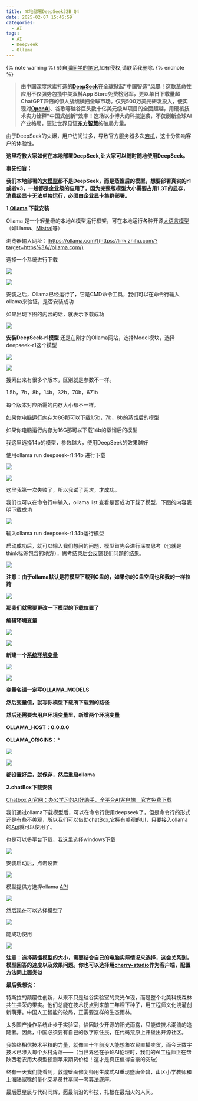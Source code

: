 ```yaml
---
title: 本地部署DeepSeek32B_Q4
date: 2025-02-07 15:46:59
categories:
  - AI
tags:
  - AI
  - DeepSeek 
  - Ollama
---
```

{% note warning %}
转自[潘同学的笔记](https://zhuanlan.zhihu.com/p/21030210489),如有侵权,请联系我删除.
{% endnote %}
> **由中国深度求索打造的[DeepSeek](https://zhida.zhihu.com/search?content_id=253228484&content_type=Article&match_order=1&q=DeepSeek&zhida_source=entity)在全球掀起"中国智造"风暴！这款革命性应用不仅强势包揽中美双料App Store免费榜冠军，更以单日下载量超ChatGPT四倍的惊人战绩横扫全球市场。仅凭500万美元研发投入，便实现对[OpenAI](https://zhida.zhihu.com/search?content_id=253228484&content_type=Article&match_order=1&q=OpenAI&zhida_source=entity)、谷歌等硅谷巨头数十亿美元级AI项目的全面超越，用硬核技术实力诠释"中国式创新"效率！这场以小博大的科技逆袭，不仅刷新全球AI产业格局，更让世界见证[东方智慧](https://zhida.zhihu.com/search?content_id=253228484&content_type=Article&match_order=1&q=%E4%B8%9C%E6%96%B9%E6%99%BA%E6%85%A7&zhida_source=entity)的破局力量。**

由于DeepSeek的火爆，用户访问过多，导致官方服务器多次[宕机](https://zhida.zhihu.com/search?content_id=253228484&content_type=Article&match_order=1&q=%E5%AE%95%E6%9C%BA&zhida_source=entity)，这十分影响客户的体验性。

**这里将教大家如何在本地部署DeepSeek,让大家可以随时随地使用DeepSeek。**

**事先扫盲：**

**我们本地部署的[大模型](https://zhida.zhihu.com/search?content_id=253228484&content_type=Article&match_order=1&q=%E5%A4%A7%E6%A8%A1%E5%9E%8B&zhida_source=entity)都不是DeepSeek，而是蒸馏后的模型，想要部署真实的r1或者v3，一般都是企业级的应用了，因为完整版模型大小需要占用1.3T的显存，消费级显卡无法单独运行，必须由企业显卡集群部署。**

**1.[Ollama](https://zhida.zhihu.com/search?content_id=253228484&content_type=Article&match_order=1&q=Ollama&zhida_source=entity) 下载安装**

Ollama 是一个轻量级的本地AI模型运行框架，可在本地运行各种开源[大语言模型](https://zhida.zhihu.com/search?content_id=253228484&content_type=Article&match_order=1&q=%E5%A4%A7%E8%AF%AD%E8%A8%80%E6%A8%A1%E5%9E%8B&zhida_source=entity)（如Llama、[Mistral](https://zhida.zhihu.com/search?content_id=253228484&content_type=Article&match_order=1&q=Mistral&zhida_source=entity)等）

浏览器输入网址：[https://ollama.com/](https://link.zhihu.com/?target=https%3A//ollama.com/)

选择一个系统进行下载

![](https://pica.zhimg.com/v2-a71cfc9444edae94eed9560333989272_1440w.jpg)

![](https://pic4.zhimg.com/v2-754144fe4409cb1adee66c9c5c013767_1440w.jpg)

安装之后，Ollama已经运行了，它是CMD命令工具，我们可以在命令行输入ollama来验证，是否安装成功

如果出现下图的内容的话，就表示下载成功

![](https://pic4.zhimg.com/v2-82768b9ac3bc5b34347ce298f2a2e43d_1440w.jpg)

**安装DeepSeek-r1模型** 还是在刚才的Ollama网站，选择Model模块，选择deepseek-r1这个模型

![](https://pic1.zhimg.com/v2-d9f0318c9ca76ed0410f62aac88562fe_1440w.jpg)

![](https://pic2.zhimg.com/v2-8f9061b1f586f8f1c7c3122c7eb78c01_1440w.jpg)

搜索出来有很多个版本，区别就是参数不一样。

1.5b，7b，8b，14b，32b，70b，671b

每个版本对应所需的内存大小都不一样。

如果你电脑[运行内存](https://zhida.zhihu.com/search?content_id=253228484&content_type=Article&match_order=1&q=%E8%BF%90%E8%A1%8C%E5%86%85%E5%AD%98&zhida_source=entity)为8G那可以下载1.5b，7b，8b的蒸馏后的模型

如果你电脑运行内存为16G那可以下载14b的蒸馏后的模型

我这里选择14b的模型，参数越大，使用DeepSeek的效果越好

使用ollama run deepseek-r1:14b 进行下载

![](https://pic2.zhimg.com/v2-a9081f6db9305b2f5b1c0d97ac06eac1_1440w.jpg)

![](https://pic3.zhimg.com/v2-ecb01e4f41acf536c41168ca8049c2a2_1440w.jpg)

这里我第一次失败了，所以我试了两次，才成功。

我们也可以在命令行中输入，ollama list 查看是否成功下载了模型，下图的内容表明下载成功

![](https://pic3.zhimg.com/v2-37bbf60de0f14838fb6a3962f7dca85c_1440w.jpg)

输入ollama run deepseek-r1:14b运行模型

启动成功后，就可以输入我们想问的问题，模型首先会进行深度思考（也就是think标签包含的地方），思考结束后会反馈我们问题的结果。

![](https://pica.zhimg.com/v2-98b93c30895f1db3159eecb01f9e69fe_1440w.jpg)

**注意：由于ollama默认是将模型下载到C盘的，如果你的C盘空间也和我的一样拉跨**

![](https://pic4.zhimg.com/v2-375e98afbb0de7e7d1997711898af857_1440w.jpg)

**那我们就需要更改一下模型的下载位置了**

**编辑环境变量**

![](https://pic2.zhimg.com/v2-7b7771ad22581145d0271b2e5f515c25_1440w.jpg)

![](https://pic2.zhimg.com/v2-6b1fbe1b839f047e5be883f9252dc2af_1440w.jpg)

**新建一个[系统环境变量](https://zhida.zhihu.com/search?content_id=253228484&content_type=Article&match_order=1&q=%E7%B3%BB%E7%BB%9F%E7%8E%AF%E5%A2%83%E5%8F%98%E9%87%8F&zhida_source=entity)**

![](https://pic2.zhimg.com/v2-fe8d0d297cafe73015b501d5f3c708af_1440w.jpg)

![](https://pica.zhimg.com/v2-e3781a9689d7e05de83825e13a9012e8_1440w.jpg)

**变量名请一定写[OLLAMA](https://zhida.zhihu.com/search?content_id=253228484&content_type=Article&match_order=1&q=OLLAMA&zhida_source=entity)\_MODELS**

**然后变量值，就写你模型下载所下载到的路径**

**然后还需要去用户环境变量里，新增两个环境变量**

**OLLAMA\_HOST：0.0.0.0**

**OLLAMA\_ORIGINS：\***

![](https://picx.zhimg.com/v2-f6e91e9267bbcedc65766170cdb3dd3f_1440w.jpg)

![](https://pic1.zhimg.com/v2-da4418f86e0a977315df7a24e939dc50_1440w.jpg)

**都设置好后，就保存，然后重启ollama**

**2.chatBox下载安装**

[Chatbox AI官网：办公学习的AI好助手，全平台AI客户端，官方免费下载](https://link.zhihu.com/?target=https%3A//chatboxai.app/zh)

我们通过ollama下载模型后，可以在命令行使用deepseek了，但是命令行的形式还是有些不美观，所以我们可以借助chatBox,它拥有美观的UI，只要接入ollama的[Api](https://zhida.zhihu.com/search?content_id=253228484&content_type=Article&match_order=1&q=Api&zhida_source=entity)就可以使用了。

也是可以多平台下载，我这里选择windows下载

![](https://pic3.zhimg.com/v2-61995510606a20a413ea6802792bad3a_1440w.jpg)

安装启动后，点击设置

![](https://pic3.zhimg.com/v2-83ae34245dbec3286efaff5d02117cea_1440w.jpg)

模型提供方选择ollama [API](https://zhida.zhihu.com/search?content_id=253228484&content_type=Article&match_order=1&q=API&zhida_source=entity)

![](https://picx.zhimg.com/v2-8108b12ff9c67882b4a900512f6012fb_1440w.jpg)

然后现在可以选择模型了

![](https://pic3.zhimg.com/v2-9108eb961c7e5696bb00244856372842_1440w.jpg)

能成功使用

![](https://pic2.zhimg.com/v2-e24c3954a0eda7c6071c8ff4ad74cc21_1440w.jpg)

**注意：选择[蒸馏模型](https://zhida.zhihu.com/search?content_id=253228484&content_type=Article&match_order=1&q=%E8%92%B8%E9%A6%8F%E6%A8%A1%E5%9E%8B&zhida_source=entity)的大小，需要结合自己的电脑实际情况来选择，这会关系到，模型回答的速度以及效果问题。你也可以选择用[cherry-studio](https://cherry-ai.com)作为客户端，配置方法同上面类似**

**最后我想说：**

特斯拉的颠覆性创新，从来不只是硅谷实验室的灵光乍现，而是整个北美科技森林共生共荣的果实。他们总能在技术拐点到来前三年埋下种子，用工程师文化浇灌创新萌芽。中国人工智能的破局，正需要这样的生态雨林。

太多国产操作系统止步于实验室，恰因缺少开源的阳光雨露，只能做技术潮流的追随者。因此，中国必须要有自己的数字原住民，在代码荒原上开垦出开源社区。

我始终相信技术平权的力量，就像三十年前没人能想象农民直播卖货，而今天数字技术已渗入每个乡村角落——（当世界还在争论AI伦理时，我们的AI工程师正在帮陕西老农用大模型预测苹果期货价格！这才是真正值得自豪的突破）

终有一天我们能看到，敦煌壁画修复师用生成式AI重现盛唐金碧，山区小学教师和上海陆家嘴的量化交易员共享同一套算法底座。

最后愿星辰与代码同辉，愿最前沿的科技，扎根在最烟火的人间。